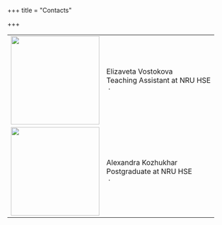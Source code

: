 +++
title = "Contacts"

+++
<link rel="stylesheet" href="//maxcdn.bootstrapcdn.com/font-awesome/4.3.0/css/font-awesome.min.css">
<table border="0">
<tr>
<td>
<img src="http://i.imgur.com/4WNhVXC.png" height="200px" width="200px">
</td>
<td>
Elizaveta Vostokova<br>
Teaching Assistant at NRU HSE<br>
<a href="https://github.com/lizushka" target="_blank"><i class="fa fa-github"></i></a>&nbsp;·&nbsp; 
<a href="https://t.me/lizushk" target="_blank"><i class="fa fa-paper-plane"></i></a>
</td>
</tr>
<tr>
<td>
<img src="http://i.imgur.com/XHzvFMF.png" height="200px" width="200px">
</td>
<td>
Alexandra Kozhukhar<br>
Postgraduate at NRU HSE<br>
<a href="https://github.com/sasha-kozhukhar" target="_blank"><i class="fa fa-github"></i></a>&nbsp;·&nbsp;
<a href="https://t.me/kozhukhar" target="_blank"><i class="fa fa-paper-plane"></i></a>
</td>
</tr>
</table>